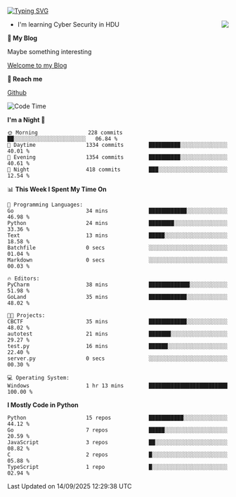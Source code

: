 [![Typing SVG](https://readme-typing-svg.herokuapp.com?font=Fira+Code&pause=1000&random=false&width=450&height=60&lines=Hello+%F0%9F%91%8B%F0%9F%8F%BB;I'm+JBNRZ)](https://git.io/typing-svg)

<a href="#">
  <img align="right" src="https://github-readme-stats.vercel.app/api?username=JBNRZ&show_icons=true&bg_color=15,f2f7fd,E0EAFC" />
</a>

- I'm learning Cyber Security in HDU

 **🌱 My Blog**

Maybe something interesting

[Welcome to my Blog](https://jbnrz.com.cn/)

 **💬 Reach me** 

[Github](https://github.com/JBNRZ)


<!--START_SECTION:waka-->
![Code Time](http://img.shields.io/badge/Code%20Time-1%2C399%20hrs%2018%20mins-blue)

**I'm a Night 🦉** 

```text
🌞 Morning                228 commits         ██░░░░░░░░░░░░░░░░░░░░░░░   06.84 % 
🌆 Daytime                1334 commits        ██████████░░░░░░░░░░░░░░░   40.01 % 
🌃 Evening                1354 commits        ██████████░░░░░░░░░░░░░░░   40.61 % 
🌙 Night                  418 commits         ███░░░░░░░░░░░░░░░░░░░░░░   12.54 % 
```


📊 **This Week I Spent My Time On** 

```text
💬 Programming Languages: 
Go                       34 mins             ████████████░░░░░░░░░░░░░   46.98 % 
Python                   24 mins             ████████░░░░░░░░░░░░░░░░░   33.36 % 
Text                     13 mins             █████░░░░░░░░░░░░░░░░░░░░   18.58 % 
Batchfile                0 secs              ░░░░░░░░░░░░░░░░░░░░░░░░░   01.04 % 
Markdown                 0 secs              ░░░░░░░░░░░░░░░░░░░░░░░░░   00.03 % 

🔥 Editors: 
PyCharm                  38 mins             █████████████░░░░░░░░░░░░   51.98 % 
GoLand                   35 mins             ████████████░░░░░░░░░░░░░   48.02 % 

🐱‍💻 Projects: 
CBCTF                    35 mins             ████████████░░░░░░░░░░░░░   48.02 % 
autotest                 21 mins             ███████░░░░░░░░░░░░░░░░░░   29.27 % 
test.py                  16 mins             ██████░░░░░░░░░░░░░░░░░░░   22.40 % 
server.py                0 secs              ░░░░░░░░░░░░░░░░░░░░░░░░░   00.30 % 

💻 Operating System: 
Windows                  1 hr 13 mins        █████████████████████████   100.00 % 
```

**I Mostly Code in Python** 

```text
Python                   15 repos            ███████████░░░░░░░░░░░░░░   44.12 % 
Go                       7 repos             █████░░░░░░░░░░░░░░░░░░░░   20.59 % 
JavaScript               3 repos             ██░░░░░░░░░░░░░░░░░░░░░░░   08.82 % 
C                        2 repos             █░░░░░░░░░░░░░░░░░░░░░░░░   05.88 % 
TypeScript               1 repo              █░░░░░░░░░░░░░░░░░░░░░░░░   02.94 % 
```




 Last Updated on 14/09/2025 12:29:38 UTC
<!--END_SECTION:waka-->
